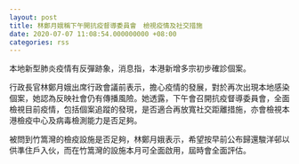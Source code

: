 ```yaml
---
layout: post
title: 林鄭月娥稱下午開抗疫督導委員會　檢視疫情及社交措施
date: 2020-07-07 11:08:54.000000000 +08:00
categories: rss
---
```


本地新型肺炎疫情有反彈跡象，消息指，本港新增多宗初步確診個案。

行政長官林鄭月娥出席行政會議前表示，擔心疫情的發展，對於再次出現本地感染個案，她認為反映社會仍有傳播風險。她透露，下午會召開抗疫督導委員會，全面檢視目前疫情，包括個案追蹤的發現，是否適合再放寬社交距離措施，亦會檢視本港檢疫中心及病毒檢測能力是否足夠。

被問到竹篙灣的檢疫設施是否足夠，林鄭月娥表示，希望按早前公布歸還駿洋邨以供準住戶入伙，而在竹篙灣的設施本月可全面啟用，屆時會全面評估。
